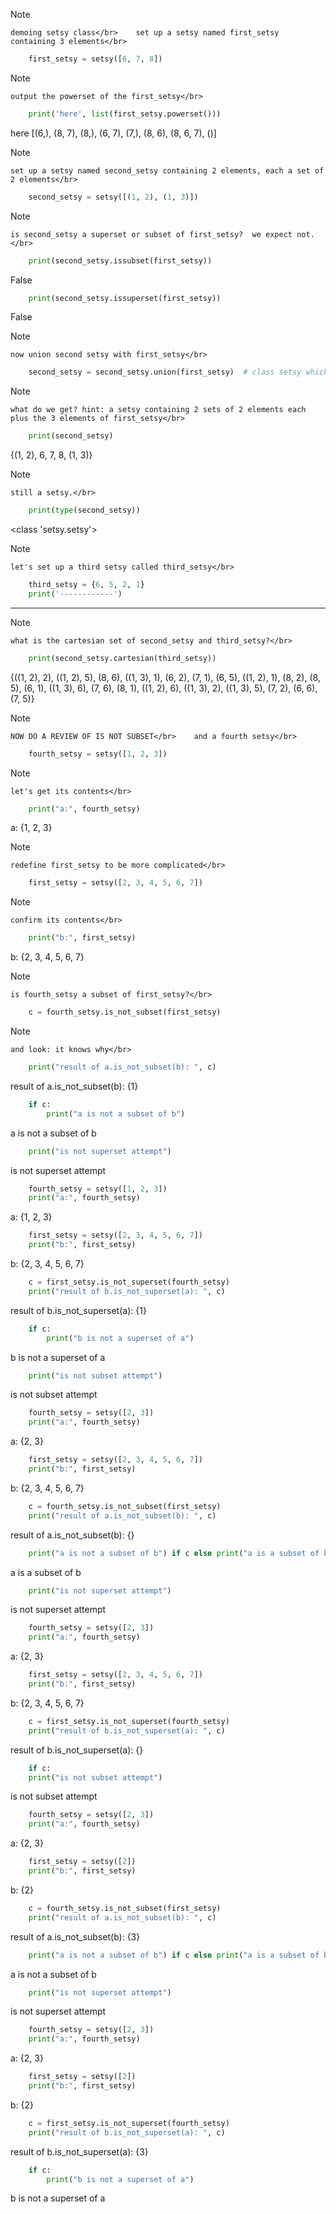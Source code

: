 > [!NOTE]
>     demoing setsy class</br>    set up a setsy named first_setsy containing 3 elements</br>
```python
    first_setsy = setsy([6, 7, 8])
```
> [!NOTE]
>     output the powerset of the first_setsy</br>
```python
    print('here', list(first_setsy.powerset()))
```
here [(6,), (8, 7), (8,), (6, 7), (7,), (8, 6), (8, 6, 7), ()]
> [!NOTE]
>     set up a setsy named second_setsy containing 2 elements, each a set of 2 elements</br>
```python
    second_setsy = setsy([(1, 2), (1, 3)])
```
> [!NOTE]
>     is second_setsy a superset or subset of first_setsy?  we expect not.</br>
```python
    print(second_setsy.issubset(first_setsy))
```
False

```python
    print(second_setsy.issuperset(first_setsy))
```
False
> [!NOTE]
>     now union second setsy with first_setsy</br>
```python
    second_setsy = second_setsy.union(first_setsy)  # class setsy which inherits from set returns a set from union
```
> [!NOTE]
>     what do we get? hint: a setsy containing 2 sets of 2 elements each plus the 3 elements of first_setsy</br>
```python
    print(second_setsy)
```
{(1, 2), 6, 7, 8, (1, 3)}
> [!NOTE]
>     still a setsy.</br>
```python
    print(type(second_setsy))
```
<class 'setsy.setsy'>
> [!NOTE]
>     let's set up a third setsy called third_setsy</br>
```python
    third_setsy = {6, 5, 2, 1}
    print('------------')
```
------------
> [!NOTE]
>     what is the cartesian set of second_setsy and third_setsy?</br>
```python
    print(second_setsy.cartesian(third_setsy))
```
{((1, 2), 2), ((1, 2), 5), (8, 6), ((1, 3), 1), (6, 2), (7, 1), (6, 5), ((1, 2), 1), (8, 2), (8, 5), (6, 1), ((1, 3), 6), (7, 6), (8, 1), ((1, 2), 6), ((1, 3), 2), ((1, 3), 5), (7, 2), (6, 6), (7, 5)}
> [!NOTE]
>     NOW DO A REVIEW OF IS NOT SUBSET</br>    and a fourth setsy</br>
```python
    fourth_setsy = setsy([1, 2, 3])
```
> [!NOTE]
>     let's get its contents</br>
```python
    print("a:", fourth_setsy)
```
a: {1, 2, 3}
> [!NOTE]
>     redefine first_setsy to be more complicated</br>
```python
    first_setsy = setsy([2, 3, 4, 5, 6, 7])
```
> [!NOTE]
>     confirm its contents</br>
```python
    print("b:", first_setsy)
```
b: {2, 3, 4, 5, 6, 7}
> [!NOTE]
>     is fourth_setsy a subset of first_setsy?</br>
```python
    c = fourth_setsy.is_not_subset(first_setsy)
```
> [!NOTE]
>     and look: it knows why</br>
```python
    print("result of a.is_not_subset(b): ", c)
```
result of a.is_not_subset(b):  {1}

```python
    if c:
        print("a is not a subset of b")
```
a is not a subset of b

```python
    print("is not superset attempt")
```
is not superset attempt

```python
    fourth_setsy = setsy([1, 2, 3])
    print("a:", fourth_setsy)
```
a: {1, 2, 3}

```python
    first_setsy = setsy([2, 3, 4, 5, 6, 7])
    print("b:", first_setsy)
```
b: {2, 3, 4, 5, 6, 7}

```python
    c = first_setsy.is_not_superset(fourth_setsy)
    print("result of b.is_not_superset(a): ", c)
```
result of b.is_not_superset(a):  {1}

```python
    if c:
        print("b is not a superset of a")
```
b is not a superset of a

```python
    print("is not subset attempt")
```
is not subset attempt

```python
    fourth_setsy = setsy([2, 3])
    print("a:", fourth_setsy)
```
a: {2, 3}

```python
    first_setsy = setsy([2, 3, 4, 5, 6, 7])
    print("b:", first_setsy)
```
b: {2, 3, 4, 5, 6, 7}

```python
    c = fourth_setsy.is_not_subset(first_setsy)
    print("result of a.is_not_subset(b): ", c)
```
result of a.is_not_subset(b):  {}

```python
    print("a is not a subset of b") if c else print("a is a subset of b")
```
a is a subset of b

```python
    print("is not superset attempt")
```
is not superset attempt

```python
    fourth_setsy = setsy([2, 3])
    print("a:", fourth_setsy)
```
a: {2, 3}

```python
    first_setsy = setsy([2, 3, 4, 5, 6, 7])
    print("b:", first_setsy)
```
b: {2, 3, 4, 5, 6, 7}

```python
    c = first_setsy.is_not_superset(fourth_setsy)
    print("result of b.is_not_superset(a): ", c)
```
result of b.is_not_superset(a):  {}

```python
    if c:
    print("is not subset attempt")
```
is not subset attempt

```python
    fourth_setsy = setsy([2, 3])
    print("a:", fourth_setsy)
```
a: {2, 3}

```python
    first_setsy = setsy([2])
    print("b:", first_setsy)
```
b: {2}

```python
    c = fourth_setsy.is_not_subset(first_setsy)
    print("result of a.is_not_subset(b): ", c)
```
result of a.is_not_subset(b):  {3}

```python
    print("a is not a subset of b") if c else print("a is a subset of b")
```
a is not a subset of b

```python
    print("is not superset attempt")
```
is not superset attempt

```python
    fourth_setsy = setsy([2, 3])
    print("a:", fourth_setsy)
```
a: {2, 3}

```python
    first_setsy = setsy([2])
    print("b:", first_setsy)
```
b: {2}

```python
    c = first_setsy.is_not_superset(fourth_setsy)
    print("result of b.is_not_superset(a): ", c)
```
result of b.is_not_superset(a):  {3}

```python
    if c:
        print("b is not a superset of a")
```
b is not a superset of a
